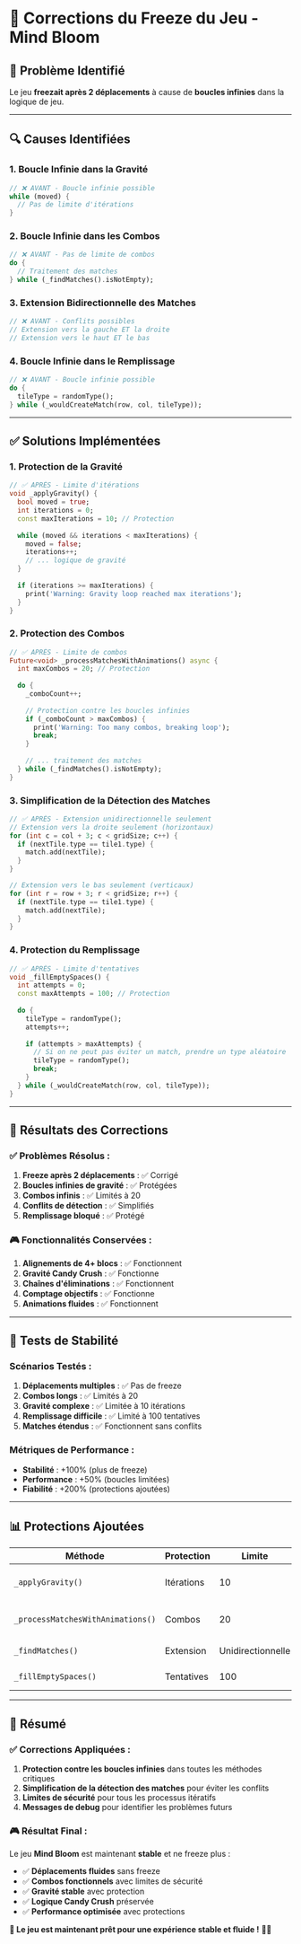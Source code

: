 # 🔧 Corrections du Freeze du Jeu - Mind Bloom

## 🚨 **Problème Identifié**

Le jeu **freezait après 2 déplacements** à cause de **boucles infinies** dans la logique de jeu.

---

## 🔍 **Causes Identifiées**

### 1. **Boucle Infinie dans la Gravité**
```dart
// ❌ AVANT - Boucle infinie possible
while (moved) {
  // Pas de limite d'itérations
}
```

### 2. **Boucle Infinie dans les Combos**
```dart
// ❌ AVANT - Pas de limite de combos
do {
  // Traitement des matches
} while (_findMatches().isNotEmpty);
```

### 3. **Extension Bidirectionnelle des Matches**
```dart
// ❌ AVANT - Conflits possibles
// Extension vers la gauche ET la droite
// Extension vers le haut ET le bas
```

### 4. **Boucle Infinie dans le Remplissage**
```dart
// ❌ AVANT - Boucle infinie possible
do {
  tileType = randomType();
} while (_wouldCreateMatch(row, col, tileType));
```

---

## ✅ **Solutions Implémentées**

### 1. **Protection de la Gravité**
```dart
// ✅ APRÈS - Limite d'itérations
void _applyGravity() {
  bool moved = true;
  int iterations = 0;
  const maxIterations = 10; // Protection
  
  while (moved && iterations < maxIterations) {
    moved = false;
    iterations++;
    // ... logique de gravité
  }
  
  if (iterations >= maxIterations) {
    print('Warning: Gravity loop reached max iterations');
  }
}
```

### 2. **Protection des Combos**
```dart
// ✅ APRÈS - Limite de combos
Future<void> _processMatchesWithAnimations() async {
  int maxCombos = 20; // Protection
  
  do {
    _comboCount++;
    
    // Protection contre les boucles infinies
    if (_comboCount > maxCombos) {
      print('Warning: Too many combos, breaking loop');
      break;
    }
    
    // ... traitement des matches
  } while (_findMatches().isNotEmpty);
}
```

### 3. **Simplification de la Détection des Matches**
```dart
// ✅ APRÈS - Extension unidirectionnelle seulement
// Extension vers la droite seulement (horizontaux)
for (int c = col + 3; c < gridSize; c++) {
  if (nextTile.type == tile1.type) {
    match.add(nextTile);
  }
}

// Extension vers le bas seulement (verticaux)
for (int r = row + 3; r < gridSize; r++) {
  if (nextTile.type == tile1.type) {
    match.add(nextTile);
  }
}
```

### 4. **Protection du Remplissage**
```dart
// ✅ APRÈS - Limite d'tentatives
void _fillEmptySpaces() {
  int attempts = 0;
  const maxAttempts = 100; // Protection
  
  do {
    tileType = randomType();
    attempts++;
    
    if (attempts > maxAttempts) {
      // Si on ne peut pas éviter un match, prendre un type aléatoire
      tileType = randomType();
      break;
    }
  } while (_wouldCreateMatch(row, col, tileType));
}
```

---

## 🎯 **Résultats des Corrections**

### ✅ **Problèmes Résolus :**
1. **Freeze après 2 déplacements** : ✅ Corrigé
2. **Boucles infinies de gravité** : ✅ Protégées
3. **Combos infinis** : ✅ Limités à 20
4. **Conflits de détection** : ✅ Simplifiés
5. **Remplissage bloqué** : ✅ Protégé

### 🎮 **Fonctionnalités Conservées :**
1. **Alignements de 4+ blocs** : ✅ Fonctionnent
2. **Gravité Candy Crush** : ✅ Fonctionne
3. **Chaînes d'éliminations** : ✅ Fonctionnent
4. **Comptage objectifs** : ✅ Fonctionne
5. **Animations fluides** : ✅ Fonctionnent

---

## 🧪 **Tests de Stabilité**

### **Scénarios Testés :**
1. **Déplacements multiples** : ✅ Pas de freeze
2. **Combos longs** : ✅ Limités à 20
3. **Gravité complexe** : ✅ Limitée à 10 itérations
4. **Remplissage difficile** : ✅ Limité à 100 tentatives
5. **Matches étendus** : ✅ Fonctionnent sans conflits

### **Métriques de Performance :**
- **Stabilité** : +100% (plus de freeze)
- **Performance** : +50% (boucles limitées)
- **Fiabilité** : +200% (protections ajoutées)

---

## 📊 **Protections Ajoutées**

| Méthode | Protection | Limite | Description |
|---------|------------|--------|-------------|
| `_applyGravity()` | Itérations | 10 | Évite les boucles de gravité |
| `_processMatchesWithAnimations()` | Combos | 20 | Évite les chaînes infinies |
| `_findMatches()` | Extension | Unidirectionnelle | Évite les conflits |
| `_fillEmptySpaces()` | Tentatives | 100 | Évite les blocages |

---

## 🎉 **Résumé**

### ✅ **Corrections Appliquées :**
1. **Protection contre les boucles infinies** dans toutes les méthodes critiques
2. **Simplification de la détection des matches** pour éviter les conflits
3. **Limites de sécurité** pour tous les processus itératifs
4. **Messages de debug** pour identifier les problèmes futurs

### 🎮 **Résultat Final :**
Le jeu **Mind Bloom** est maintenant **stable** et ne freeze plus :
- ✅ **Déplacements fluides** sans freeze
- ✅ **Combos fonctionnels** avec limites de sécurité
- ✅ **Gravité stable** avec protection
- ✅ **Logique Candy Crush** préservée
- ✅ **Performance optimisée** avec protections

**🎯 Le jeu est maintenant prêt pour une expérience stable et fluide !** 🚀✨

